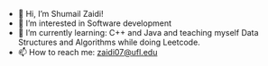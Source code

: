 - 👋 Hi, I’m Shumail Zaidi! 
- 👀 I’m interested in Software development 
- 🌱 I’m currently learning: C++ and Java and teaching myself Data Structures and Algorithms while doing Leetcode. 
- 📫 How to reach me: zaidi07@ufl.edu

<!---
SZaidi00/SZaidi00 is a ✨ special ✨ repository because its `README.md` (this file) appears on your GitHub profile.
You can click the Preview link to take a look at your changes.
--->
